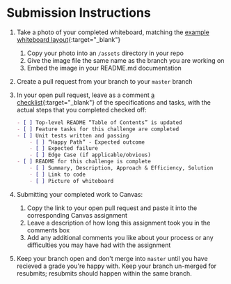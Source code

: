 # Submission Instructions
1. Take a photo of your completed whiteboard, matching the [example whiteboard layout](./Whiteboard_Workflow.md){:target="_blank"}
     1. Copy your photo into an `/assets` directory in your repo
     1. Give the image file the same name as the branch you are working on
     1. Embed the image in your README.md documentation
1. Create a pull request from your branch to your `master` branch
1. In your open pull request, leave as a comment [a checklist](https://github.com/blog/1825-task-lists-in-all-markdown-documents){:target="_blank"} of the specifications and tasks, with the actual steps that you completed checked off:

    ```markdown
    - [ ] Top-level README “Table of Contents” is updated
    - [ ] Feature tasks for this challenge are completed
    - [ ] Unit tests written and passing
        - [ ] “Happy Path” - Expected outcome
        - [ ] Expected failure
        - [ ] Edge Case (if applicable/obvious)
    - [ ] README for this challenge is complete
        - [ ] Summary, Description, Approach & Efficiency, Solution
        - [ ] Link to code
        - [ ] Picture of whiteboard
    ```

1. Submitting your completed work to Canvas:
    1. Copy the link to your open pull request and paste it into the corresponding Canvas assignment
    1. Leave a description of how long this assignment took you in the comments box
    1. Add any additional comments you like about your process or any difficulties you may have had with the assignment
1. Keep your branch open and don't merge into `master` until you have recieved a grade you're happy with. Keep your branch un-merged for resubmits; resubmits should happen within the same branch. 
